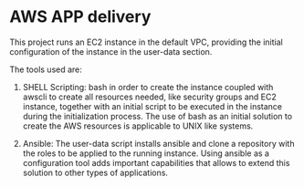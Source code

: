 # AWS APP delivery

This project runs an EC2 instance in the default VPC, providing the initial configuration of the instance in the user-data section.

The tools used are:

1. SHELL Scripting: bash in order to create the instance coupled with awscli to create all resources needed, like security groups and EC2 instance, together with an initial script to be executed in the instance during the initialization process. The use of bash as an initial solution to create the AWS resources is applicable to UNIX like systems.

1. Ansible: The user-data script installs ansible and clone a repository with the roles to be applied to the running instance. Using ansible as a configuration tool adds important capabilities that allows to extend this solution to other types of applications. 
